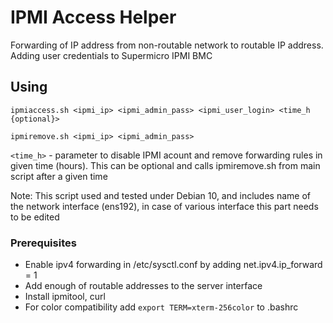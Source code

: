 # IPMI Access Helper
Forwarding of IP address from non-routable network to routable IP address. Adding user credentials to Supermicro IPMI BMC

## Using
```ipmiaccess.sh <ipmi_ip> <ipmi_admin_pass> <ipmi_user_login> <time_h {optional}>```

```ipmiremove.sh <ipmi_ip> <ipmi_admin_pass>```

```<time_h>``` - parameter to disable IPMI acount and remove forwarding rules in given time (hours). This can be optional and calls ipmiremove.sh from main script after a given time

Note: This script used and tested under Debian 10, and includes name of the network interface (ens192), in case of various interface this part needs to be edited

### Prerequisites
* Enable ipv4 forwarding in /etc/sysctl.conf by adding net.ipv4.ip_forward = 1
* Add enough of routable addresses to the server interface
* Install ipmitool, curl
* For color compatibility add ```export TERM=xterm-256color``` to .bashrc
